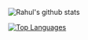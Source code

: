  ![Rahul's github stats](https://github-readme-stats.vercel.app/api?username=ZoltarThunderbird315&show_icons=true&theme=radical)

 [![Top Languages](https://github-readme-stats.vercel.app/api/top-langs/?username=ZoltarThunderbird315&layout=compact)](https://github.com/ZoltarThunderbird315/github-readme-stats)



